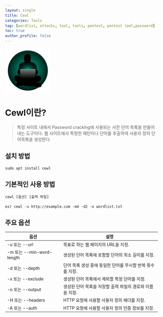 ```yaml
---
layout: single
title: Cewl
categories: Tools
tag: [wordlist, attacks, tool, tools, pentest, pentest tool,password]
toc: true
author_profile: false
---
```


![그림 1-1](/assets/image/tools/image.png)

# Cewl이란?

> 특정 사이트 내에서  Password cracking에 사용되는 사전 단어 목록을 만들어 내는 도구이다. 웹 사이트에서 특정한 패턴이나 단어를 추출하여 사용자 정의 단어목록을 생성한다.

## 설치 방법

```shell
sudo apt install cewl
```

## 기본적인 사용 방법

```shell
cewl [옵션] [출력 파일]

ex) cewl -u http://example.com -m4 -d2 -o wordlist.txt
```

## 주요 옵션

| 옵션                  | 설명                                                    |
|-----------------------|--------------------------------------------------------|
| -u 또는 --url         | 목표로 하는 웹 페이지의 URL을 지정.               |
| -m 또는 --min-word-length | 생성된 단어 목록에 포함할 단어의 최소 길이를 지정. |
| -d 또는 --depth       | 단어 목록 생성 중에 동일한 단어를 무시할 반복 횟수를 지정. |
| -x 또는 --exclude     | 생성된 단어 목록에서 제외할 특정 단어를 지정.    |
| -o 또는 --output      | 생성된 단어 목록을 저장할 출력 파일의 경로와 이름을 지정. |
| -H 또는 --headers     | HTTP 요청에 사용할 사용자 정의 헤더를 지정.       |
| -A 또는 --auth        | HTTP 요청에 사용할 사용자 정의 인증 정보를 지정.